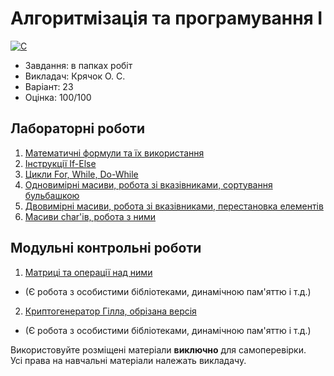 # Алгоритмізація та програмування I

[![C](https://img.shields.io/badge/C-7B8794?style=for-the-badge&logo=c&logoColor=white)](#)

- Завдання: в папках робіт
- Викладач: Крячок О. С.
- Варіант: 23
- Оцінка: 100/100<br>

## Лабораторні роботи
1. [Математичні формули та їх використання](./Lab1/)
2. [Інструкції If-Else](./Lab2/)
3. [Цикли For, While, Do-While](./Lab3/)
4. [Одновимірні масиви, робота зі вказівниками, сортування бульбашкою](./Lab4/)
5. [Двовимірні масиви, робота зі вказівниками, перестановка елементів](./Lab5/)
6. [Масиви char'ів, робота з ними](./Lab6/)

## Модульні контрольні роботи
1. [Матриці та операції над ними](./Modular%20Control%20Work%201/)
- (Є робота з особистими бібліотеками, динамічною пам'яттю і т.д.)
2. [Криптогенератор Гілла, обрізана версія](./Modular%20Control%20Work%202/)
- (Є робота з особистими бібліотеками, динамічною пам'яттю і т.д.)

Використовуйте розміщені матеріали **виключно** для самоперевірки.<br>
Усі права на навчальні матеріали належать викладачу.
